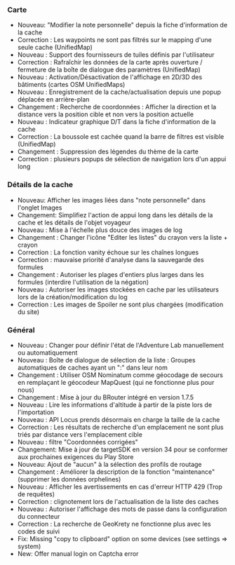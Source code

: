 ### Carte
- Nouveau: "Modifier la note personnelle" depuis la fiche d'information de la cache
- Correction : Les waypoints ne sont pas filtrés sur le mapping d'une seule cache (UnifiedMap)
- Nouveau : Support des fournisseurs de tuiles définis par l'utilisateur
- Correction : Rafraîchir les données de la carte après ouverture / fermeture de la boîte de dialogue des paramètres (UnifiedMap)
- Nouveau : Activation/Désactivation de l'affichage en 2D/3D des bâtiments (cartes OSM UnifiedMaps)
- Nouveau : Enregistrement de la cache/actualisation depuis une popup déplacée en arrière-plan
- Changement : Recherche de coordonnées : Afficher la direction et la distance vers la position cible et non vers la position actuelle
- Nouveau : Indicateur graphique D/T dans la fiche d'information de la cache
- Correction : La boussole est cachée quand la barre de filtres est visible (UnifiedMap)
- Changement : Suppression des légendes du thème de la carte
- Correction : plusieurs popups de sélection de navigation lors d'un appui long

### Détails de la cache
- Nouveau: Afficher les images liées dans "note personnelle" dans l'onglet Images
- Changement: Simplifiez l'action de appui long dans les détails de la cache et les détails de l'objet voyageur
- Nouveau : Mise à l'échelle plus douce des images de log
- Changement : Changer l'icône "Editer les listes" du crayon vers la liste + crayon
- Correction : La fonction vanity échoue sur les chaînes longues
- Correction : mauvaise priorité d'analyse dans la sauvegarde des formules
- Changement : Autoriser les plages d'entiers plus larges dans les formules (interdire l'utilisation de la négation)
- Nouveau : Autoriser les images stockées en cache par les utilisateurs lors de la création/modification du log
- Correction : Les images de Spoiler ne sont plus chargées (modification du site)

### Général
- Nouveau : Changer pour définir l'état de l'Adventure Lab manuellement ou automatiquement
- Nouveau : Boîte de dialogue de sélection de la liste : Groupes automatiques de caches ayant un ":" dans leur nom
- Changement : Utiliser OSM Nominatum comme géocodage de secours en remplaçant le géocodeur MapQuest (qui ne fonctionne plus pour nous)
- Changement : Mise à jour du BRouter intégré en version 1.7.5
- Nouveau : Lire les informations d'altitude à partir de la piste lors de l'importation
- Nouveau : API Locus prends désormais en charge la taille de la cache
- Correction : Les résultats de recherche d'un emplacement ne sont plus triés par distance vers l'emplacement cible
- Nouveau : filtre "Coordonnées corrigées"
- Changement: Mise à jour de targetSDK en version 34 pour se conformer aux prochaines exigences du Play Store
- Nouveau: Ajout de "aucun" à la sélection des profils de routage
- Changement : Améliorer la description de la fonction "maintenance" (supprimer les données orphelines)
- Nouveau : Afficher les avertissements en cas d'erreur HTTP 429 (Trop de requêtes)
- Correction : clignotement lors de l'actualisation de la liste des caches
- Nouveau : Autoriser l'affichage des mots de passe dans la configuration du connecteur
- Correction : La recherche de GeoKrety ne fonctionne plus avec les codes de suivi
- Fix: Missing "copy to clipboard" option on some devices (see settings => system)
- New: Offer manual login on Captcha error

